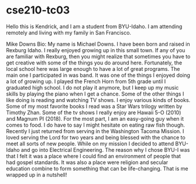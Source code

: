 # cse210-tc03


Hello this is Kendrick, and I am a student from BYU-Idaho. I am attending remotely and living with my family in San Francisco.

Mike Downs Bio:
My name is Michael Downs.  I have been born and raised in Rexburg Idaho.  I really enjoyed growing up in this small town.  If any of you are familiar with Rexburg, then you might realize that sometimes you have to get creative with some of the things you do around here.   Fortunately, the local school here was large enough to have a lot of great programs.  The main one I participated in was band.  It was one of the things I enjoyed doing a lot of growing up.  I played the French Horn from 5th grade until I graduated high school.   I do not play it anymore, but I keep up my music skills by playing the piano when I get a chance.  Some of the other things I like doing is reading and watching TV shows.  I enjoy various kinds of books.  Some of my most favorite books I read was a Star Wars trilogy written by Timothy Zhan.   Some of the tv shows I really enjoy are Hawaii 5-O (2010) and Magnum PI (2018).    For the most part, I am an easy-going guy when it comes to food.  I do have to say I might hesitate on eating raw fish though.  Recently I just returned from serving in the Washington Tacoma Mission.  I loved serving the Lord for two years and being blessed with the chance to meet all sorts of new people.  While on my mission I decided to attend BYU-Idaho and go into Electrical Engineering.   The reason why I chose BYU-I  was that I felt it was a place where I could find an environment of people that had gospel standards.  It was also a place were religion and secular education combine to form something that can be life-changing.    That is me wrapped up in a nutshell!

